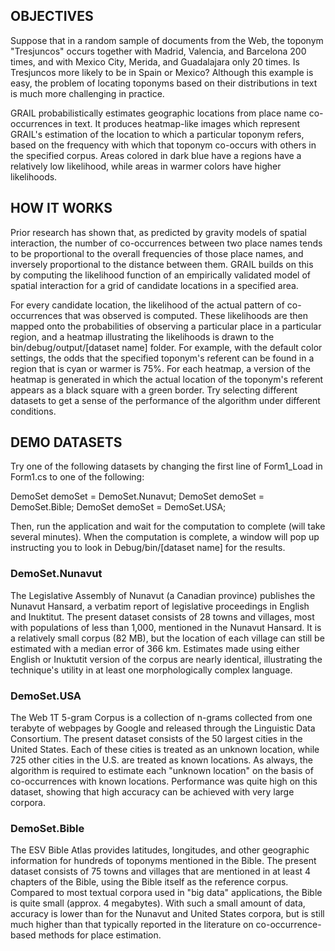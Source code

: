 ## OBJECTIVES

Suppose that in a random sample of documents from the Web, the toponym "Tresjuncos" occurs together with Madrid, Valencia, and Barcelona 200 times, and with Mexico City, Merida, and Guadalajara only 20 times. Is Tresjuncos more likely to be in Spain or Mexico? Although this example is easy, the problem of locating toponyms based on their distributions in text is much more challenging in practice. 

GRAIL probabilistically estimates geographic locations from place name co-occurrences in text. It produces heatmap-like images which represent GRAIL's estimation of the location to which a particular toponym refers, based on the frequency with which that toponym co-occurs with others in the specified corpus. Areas colored in dark blue have a regions have a relatively low likelihood, while areas in warmer colors have higher likelihoods.

## HOW IT WORKS

Prior research has shown that, as predicted by gravity models of spatial interaction, the number of co-occurrences between two place names tends to be proportional to the overall frequencies of those place names, and inversely proportional to the distance between them. GRAIL builds on this by computing the likelihood function of an empirically validated model of spatial interaction for a grid of candidate locations in a specified area. 

For every candidate location, the likelihood of the actual pattern of co-occurrences that was observed is computed. These likelihoods are then mapped onto the probabilities of observing a particular place in a particular region, and a heatmap illustrating the likelihoods is drawn to the bin/debug/output/[dataset name] folder. For example, with the default color settings, the odds that the specified toponym's referent can be found in a region that is cyan or warmer is 75%. For each heatmap, a version of the heatmap is generated in which the actual location of the toponym's referent appears as a black square with a green border. Try selecting different datasets to get a sense of the performance of the algorithm under different conditions.

## DEMO DATASETS

Try one of the following datasets by changing the first line of Form1_Load in Form1.cs to one of the following:

DemoSet demoSet = DemoSet.Nunavut;
DemoSet demoSet = DemoSet.Bible;
DemoSet demoSet = DemoSet.USA;

Then, run the application and wait for the computation to complete (will take several minutes). When the computation is complete, a window will pop up instructing you to look in Debug/bin/[dataset name] for the results.
 
### DemoSet.Nunavut

The Legislative Assembly of Nunavut (a Canadian province) publishes the Nunavut Hansard, a verbatim report of legislative proceedings in English and Inuktitut. The present dataset consists of 28 towns and villages, most with populations of less than 1,000, mentioned in the Nunavut Hansard. It is a relatively small corpus (82 MB), but the location of each village can still be estimated with a median error of 366 km. Estimates made using either English or Inuktutit version of the corpus are nearly identical, illustrating the technique's utility in at least one morphologically complex language.

### DemoSet.USA

The Web 1T 5-gram Corpus is a collection of n-grams collected from one terabyte of webpages by Google and released through the Linguistic Data Consortium. The present dataset consists of the 50 largest cities in the United States. Each of these cities is treated as an unknown location, while 725 other cities in the U.S. are treated as known locations. As always, the algorithm is required to estimate each "unknown location" on the basis of co-occurrences with known locations. Performance was quite high on this dataset, showing that high accuracy can be achieved with very large corpora.

### DemoSet.Bible

The ESV Bible Atlas provides latitudes, longitudes, and other geographic information for hundreds of toponyms mentioned in the Bible.  The present dataset consists of 75 towns and villages that are mentioned in at least 4 chapters of the Bible, using the Bible itself as the reference corpus. Compared to most textual corpora used in "big data" applications, the Bible is quite small (approx. 4 megabytes). With such a small amount of data, accuracy is lower than for the Nunavut and United States corpora, but is still much higher than that typically reported in the literature on co-occurrence-based methods for place estimation.